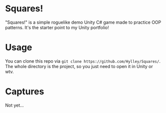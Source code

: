# Squares!
"Squares!" is a simple roguelike demo Unity C# game made to practice OOP patterns. It's the starter point to my Unity portfolio!

# Usage

You can clone this repo via `git clone https://github.com/Hylley/Squares/`.
The whole directory is the project, so you just need to open it in Unity or wtv.

# Captures

Not yet...
